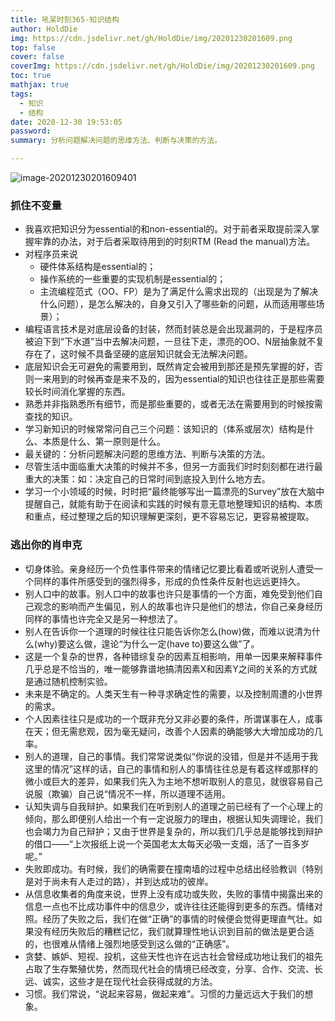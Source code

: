 ```yaml
---
title: 吼呆时刻365-知识结构
author: HoldDie
img: https://cdn.jsdelivr.net/gh/HoldDie/img/20201230201609.png
top: false
cover: false
coverImg: https://cdn.jsdelivr.net/gh/HoldDie/img/20201230201609.png
toc: true
mathjax: true
tags:
  - 知识
  - 结构
date: 2020-12-30 19:53:05
password:
summary: 分析问题解决问题的思维方法、判断与决策的方法。

---
```


![image-20201230201609401](https://cdn.jsdelivr.net/gh/HoldDie/img/20201230201609.png)

### 抓住不变量

- 我喜欢把知识分为essential的和non-essential的。对于前者采取提前深入掌握牢靠的办法，对于后者采取待用到的时刻RTM (Read the manual)方法。
- 对程序员来说
  - 硬件体系结构是essential的；
  - 操作系统的一些重要的实现机制是essential的；
  - 主流编程范式（OO、FP）是为了满足什么需求出现的（出现是为了解决什么问题），是怎么解决的，自身又引入了哪些新的问题，从而适用哪些场景）；
- 编程语言技术是对底层设备的封装，然而封装总是会出现漏洞的，于是程序员被迫下到“下水道”当中去解决问题，一旦往下走，漂亮的OO、N层抽象就不复存在了，这时候不具备坚硬的底层知识就会无法解决问题。
- 底层知识会无可避免的需要用到，既然肯定会被用到那还是预先掌握的好，否则一来用到的时候再查是来不及的，因为essential的知识也往往正是那些需要较长时间消化掌握的东西。
- 熟悉并非指熟悉所有细节，而是那些重要的，或者无法在需要用到的时候按需查找的知识。
- 学习新知识的时候常常问自己三个问题：该知识的（体系或层次）结构是什么、本质是什么、第一原则是什么。
- 最关键的：分析问题解决问题的思维方法、判断与决策的方法。
- 尽管生活中面临重大决策的时候并不多，但另一方面我们时时刻刻都在进行最重大的决策：如：决定自己的日常时间到底投入到什么地方去。
- 学习一个小领域的时候，时时把“最终能够写出一篇漂亮的Survey”放在大脑中提醒自己，就能有助于在阅读和实践的时候有意无意地整理知识的结构、本质和重点，经过整理之后的知识理解更深刻，更不容易忘记，更容易被提取。

### 逃出你的肖申克

- 切身体验。亲身经历一个负性事件带来的情绪记忆要比看着或听说别人遭受一个同样的事件所感受到的强烈得多，形成的负性条件反射也远远更持久。
- 别人口中的故事。别人口中的故事也许只是事情的一个方面，难免受到他们自己观念的影响而产生偏见，别人的故事也许只是他们的想法，你自己亲身经历同样的事情也许完全又是另一种想法了。
- 别人在告诉你一个道理的时候往往只能告诉你怎么(how)做，而难以说清为什么(why)要这么做，遑论“为什么一定(have to)要这么做”了。
- 这是一个复杂的世界，各种错综复杂的因素互相影响，用单一因果来解释事件几乎总是不恰当的，唯一能够靠谱地搞清因素X和因素Y之间的关系的方式就是通过随机控制实验。
- 未来是不确定的。人类天生有一种寻求确定性的需要，以及控制周遭的小世界的需求。
- 个人因素往往只是成功的一个既非充分又非必要的条件，所谓谋事在人，成事在天；但无需悲观，因为毫无疑问，改善个人因素的确能够大大增加成功的几率。
-  别人的道理，自己的事情。我们常常说类似“你说的没错，但是并不适用于我这里的情况”这样的话，自己的事情和别人的事情往往总是有着这样或那样的微小或巨大的差异，如果我们先入为主地不想听取别人的意见，就很容易自己说服（欺骗）自己说“情况不一样，所以道理不适用。
- 认知失调与自我辩护。如果我们在听到别人的道理之前已经有了一个心理上的倾向，那么即便别人给出一个有一定说服力的理由，根据认知失调理论，我们也会竭力为自己辩护；又由于世界是复杂的，所以我们几乎总是能够找到辩护的借口——“上次报纸上说一个英国老太太每天必吸一支烟，活了一百多岁呢。”
- 失败即成功。有时候，我们的确需要在撞南墙的过程中总结出经验教训（特别是对于尚未有人走过的路），并到达成功的彼岸。
- 从信息收集者的角度来说，世界上没有成功或失败，失败的事情中揭露出来的信息一点也不比成功事件中的信息少，或许往往还能得到更多的东西。情绪对照。经历了失败之后，我们在做“正确”的事情的时候便会觉得更理直气壮。如果没有经历失败后的糟糕记忆，我们就算理性地认识到目前的做法是更合适的，也很难从情绪上强烈地感受到这么做的“正确感”。
- 贪婪、嫉妒、短视、投机，这些天性也许在远古社会曾经成功地让我们的祖先占取了生存繁殖优势，然而现代社会的情境已经改变，分享、合作、交流、长远、诚实，这些才是在现代社会获得成就的方法。
- 习惯。我们常说，“说起来容易，做起来难”。习惯的力量远远大于我们的想象。